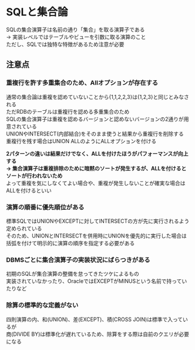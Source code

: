 # SQLと集合論
SQLの集合演算子は名前の通り「集合」を取る演算子である  
-> 実装レベルではテーブルやビューを引数に取る演算のこと  
ただし、SQLでは独特な特徴があるため注意が必要
## 注意点
### 重複行を許す多重集合のため、Allオプションが存在する
通常の集合論は重複を認めていないことから{1,1,2,2,3}は{1,2,3}と同じとみなされる  
ただRDBのテーブルは重複行を認める多重集合のため  
SQLの集合演算子は重複を認めるバージョンと認めないバージョンの2通りが用意されている  
UNIONやINTERSECT(内部結合)をそのまま使うと結果から重複行を削除する  
重複行を残す場合はUNION ALLのようにALLオプションを付ける  

**2パターンの違いは結果だけでなく、ALLを付けたほうがパフォーマンスが向上する  
-> 集合演算子は重複排除のために暗黙のソートが発生するが、ALLを付けるとソートが行われないため**  
よって重複を気にしなくてよい場合や、重複が発生しないことが確実な場合はALLを付けるといい

### 演算の順番に優先順位がある  
標準SQLではUNIONやEXCEPTに対してINTERSECTの方が先に実行されるよう定められている  
そのため、UNIONとINTERSECTを併用時にUNIONを優先的に実行した場合は括弧を付けて明示的に演算の順序を指定する必要がある  

### DBMSごとに集合演算子の実装状況にばらつきがある
初期のSQLが集合演算の整備を怠ってきたツケによるもの  
実装されていなかったり、OracleではEXCEPTがMINUSという名前で持っていたりなど

### 除算の標準的な定義がない
四則演算の内、和(UNION)、差(EXCEPT)、積(CROSS JOIN)は標準で入っているが  
商(DIVIDE BY)は標準化が遅れているため、除算をする際は自前のクエリが必要になる
